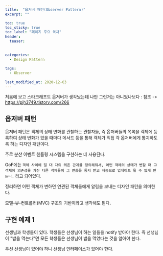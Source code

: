 ```yaml
---
title:  "옵저버 패턴(Observer Pattern)"
excerpt: ""

toc: true
toc_sticky: true
toc_label: "페이지 주요 목차"
header:
  teaser: 
  
  
categories:
  - Design Pattern
  
tags:
  - Observer
  
last_modified_at: 2020-12-03
---
```


처음에 보고 스타크래프트 옵저버가 생각났는데 나만 그런거는 아니었나보다 : 참조 -> https://pjh3749.tistory.com/266

## 옵저버 패턴

옵저버 패턴은 객체의 상태 변화를 관찰하는 관찰자들, 
즉 옵저버들의 목록을 객체에 등록하여 상태 변화가 있을 때마다 메서드 등을 통해 객체가 직접 각 옵저버에게 통지하도록 하는 디자인 패턴이다.

주로 분산 이벤트 핸들링 시스템을 구현하는 데 사용된다.

GoF에는 `객체 사이에 일 대 다의 의존 관계를 정의해둬서, 어떤 객체의 상태가 변할 때 그 객체에 의존성을 가진 다른 객체들이 그 변화를 통지 받고 자동으로 업데이트 될 수 있게 만든다.`
라고 되어있다.

정리하면 어떤 객체가 변하면 연관된 객체들에게 알림을 보내는 디자인 패턴을 의미한다.

모델-뷰-컨트롤러(MVC) 구조의 기반이라고 생각해도 된다.

## 구현 예제 1

선생님과 학생들이 있다. 학생들은 선생님이 하는 일들을 notify 받아야 한다. 즉 선생님이 "밥을 먹는다"면 모든 학생들은 선생님이 밥을 먹었다는 것을 알아야 한다.

우선 선생님이 있어야 하니 선생님 인터페이스가 있어야 한다.








